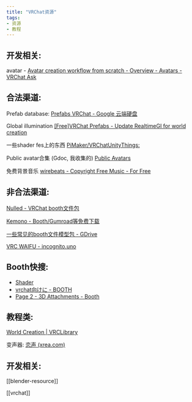 ```yaml
---
title: "VRChat资源"
tags:
- 资源
- 教程
---
```


## 开发相关:

avatar - [Avatar creation workflow from scratch - Overview - Avatars - VRChat Ask](https://ask.vrchat.com/t/avatar-creation-workflow-from-scratch-overview/4564)


   

## 合法渠道:

Prefab database: [Prefabs VRChat - Google 云端硬盘](https://docs.google.com/spreadsheets/d/e/2PACX-1vTP-eIkYLZh7pDhpO-untxy1zbuoiqdzVP2z5-vg_9ijBW7k8ZC9VP6cVL-ct5yKrySPBPJ6V2ymlWS/pubhtml#)

Global illumination [[Free]VRChat Prefabs - Update RealtimeGI for world creation](https://booth.pm/en/items/2903091)

一些shader fes上的东西 [PiMaker/VRChatUnityThings:](https://github.com/PiMaker/VRChatUnityThings#procedural-night-skybox)

Public avatar合集 (Gdoc, 我收集的) [Public Avatars](https://docs.google.com/document/d/1aHtMbCe6FdT2rdQCJQbSY3P4JHXiU1YRWzZg83mlAk0/edit?usp=sharing)
  

免费背景音乐 [wirebeats - Copyright Free Music - For Free](https://www.wirebeats.com/)

## 非合法渠道:

[Nulled - VRChat booth文件包](https://www.nulled.to/topic/771040-%E3%80%90vrchat%E3%80%91cracking-3d-model-in-booth%E3%80%80misheluachwi-dolaciws-01a-mod2robe/page-1)

[Kemono - Booth/Gumroad等免费下载](https://kemono.party/)

[一些常见的booth文件模型包 - GDrive](https://drive.google.com/drive/folders/16RDXb7ETnkL3AZO9xfksPhjAyHk_uVcl?usp=sharing)
   
[VRC WAIFU - incognito.uno](https://incognito.uno/#files/VRCHAT%20Assets)

## Booth快搜:

-   [Shader](https://booth.pm/zh-cn/search/Shader)
-   [vrchat向けに - BOOTH](https://booth.pm/zh-cn/search/vrchat%E5%90%91%E3%81%91)
-   [Page 2 - 3D Attachments - Booth](https://booth.pm/en/browse/3D%20Character%20Attachments?page=2)

   

## 教程类:

[World Creation | VRCLibrary](https://vrclibrary.com/wiki/shelves/world-creation)

变声器: [恋声 (xrea.com)](http://koigoemoe.g2.xrea.com/koigoe/koigoe.html)


## 开发相关:
[[blender-resource]]


[[vrchat]]